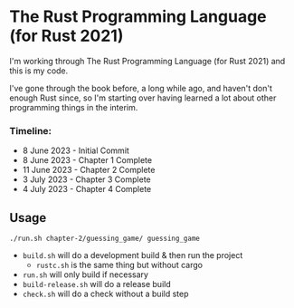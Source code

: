 # The Rust Programming Language (for Rust 2021)

I'm working through The Rust Programming Language (for Rust 2021) and this is my code.

I've gone through the book before, a long while ago, and haven't don't enough Rust since, so I'm starting over having learned a lot about other programming things in the interim.


### Timeline: 

- 8 June 2023 - Initial Commit
- 8 June 2023 - Chapter 1 Complete
- 11 June 2023 - Chapter 2 Complete
- 3 July 2023 - Chapter 3 Complete
- 4 July 2023 - Chapter 4 Complete

## Usage

`./run.sh chapter-2/guessing_game/ guessing_game`

- `build.sh` will do a development build & then run the project
    - `rustc.sh` is the same thing but without cargo
- `run.sh` will only build if necessary
- `build-release.sh` will do a release build
- `check.sh` will do a check without a build step